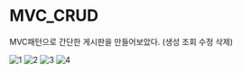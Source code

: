 # MVC_CRUD

MVC패턴으로 간단한 게시판을 만들어보았다.
(생성 조회 수정 삭제)

![1](https://user-images.githubusercontent.com/81270199/184503122-81e14c09-c386-4494-bcfc-087d4df370ef.PNG)
![2](https://user-images.githubusercontent.com/81270199/184503125-8274550a-31d3-4a0f-8752-96e77bdadea0.PNG)
![3](https://user-images.githubusercontent.com/81270199/184503126-b22d1b32-efc3-44dc-9202-4063749ebf5e.PNG)
![4](https://user-images.githubusercontent.com/81270199/184503127-f1a128b9-fb6b-4796-8162-d14c80bb9eef.PNG)
